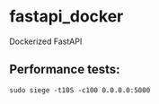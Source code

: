 # fastapi_docker
Dockerized FastAPI

## Performance tests:
```
sudo siege -t10S -c100 0.0.0.0:5000
```
